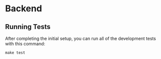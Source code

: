 # Backend

## Running Tests
After completing the initial setup, you can run all of the development tests with this command:
```
make test
```